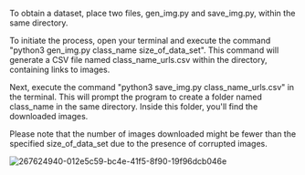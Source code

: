 To obtain a dataset, place two files, gen_img.py and save_img.py, within the same directory.

To initiate the process, open your terminal and execute the command "python3 gen_img.py class_name size_of_data_set". This command will generate a CSV file named class_name_urls.csv within the directory, containing links to images.

Next, execute the command "python3 save_img.py class_name_urls.csv" in the terminal. This will prompt the program to create a folder named class_name in the same directory. Inside this folder, you'll find the downloaded images.

Please note that the number of images downloaded might be fewer than the specified size_of_data_set due to the presence of corrupted images.

![267624940-012e5c59-bc4e-41f5-8f90-19f96dcb046e](https://github.com/lakshyathakur028/Visual_senitiment_analysis/assets/139463159/e41ba601-2254-431d-a828-7a524aee9c7d)
